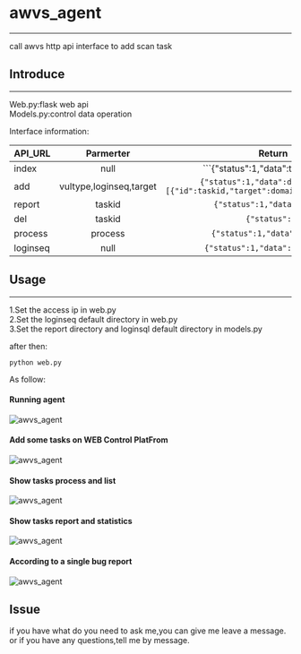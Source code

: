 # awvs_agent    
--- 
call awvs http api interface to add scan task

## Introduce  
---
Web.py:flask web api    
Models.py:control data operation     

Interface information:      

|API_URL         | Parmerter           | Return  |
| ------------- |:-------------:| :-----:|
| index     | null | ```{"status":1,"data":task_count}`` |
| add     | vultype,loginseq,target | ```{"status":1,"data":data}   data= [{"id":taskid,"target":domain,"status":status}]``` |
| report | taskid | ```{"status":1,"data":taskid}``` |
| del | taskid | ```{"status":1}``` |
| process | process | ```{"status":1,"data":process}``` |
| loginseq | null | ```{"status":1,"data":[loginseq]}``` |

## Usage   
---
1.Set the access ip in web.py     
2.Set the loginseq default directory in web.py       
3.Set the report directory and loginsql default directory in models.py    

after then:  
```
python web.py 
```

As follow:        

#### Running agent   
![awvs_agent](https://raw.githubusercontent.com/Canbing007/awvs_agent/master/screen/1.png)

#### Add some tasks on WEB Control PlatFrom     
![awvs_agent](https://raw.githubusercontent.com/Canbing007/awvs_agent/master/screen/2.png)

#### Show tasks process and list       
![awvs_agent](https://raw.githubusercontent.com/Canbing007/awvs_agent/master/screen/3.png)

#### Show tasks report and statistics       
![awvs_agent](https://raw.githubusercontent.com/Canbing007/awvs_agent/master/screen/4.png)

#### According to a single bug report        
![awvs_agent](https://raw.githubusercontent.com/Canbing007/awvs_agent/master/screen/5.png)

## Issue
if you have what do you need to ask me,you can give me leave a message.     
or if you have any questions,tell me by message.   


